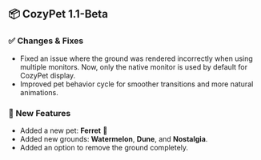 ## 📦 CozyPet 1.1-Beta

### ✅ Changes & Fixes

- Fixed an issue where the ground was rendered incorrectly when using multiple monitors. Now, only the native monitor is used by default for CozyPet display.
- Improved pet behavior cycle for smoother transitions and more natural animations.

### 🐾 New Features

- Added a new pet: **Ferret** 🐾
- Added new grounds: **Watermelon**, **Dune**, and **Nostalgia**.
- Added an option to remove the ground completely.
